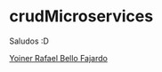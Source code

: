 # crudMicroservices

Saludos :D

[Yoiner Rafael Bello Fajardo](https://www.linkedin.com/in/yoinerbello/)
